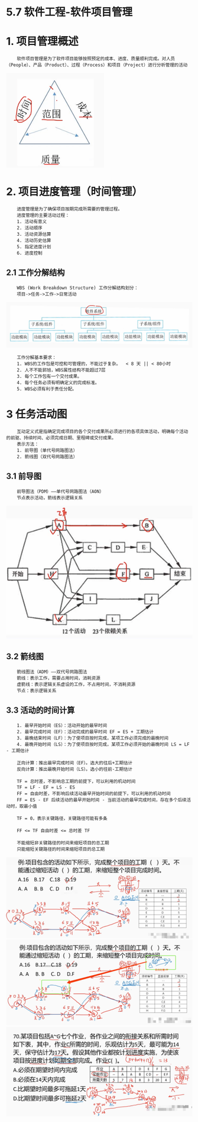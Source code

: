 # 5.7 软件工程-软件项目管理

# 1. 项目管理概述

        软件项目管理是为了软件项目能够按照预定的成本、进度、质量顺利完成。对人员    （People）、产品（Product）、过程（Process）和项目（Project）进行分析管理的活动

![项目管理](./source/image/5.7-01.png)

# 2. 项目进度管理（时间管理）

        进度管理是为了确保项目按期完成所需要的管理过程。
        进度管理的主要活动过程：
        1. 活动有意义
        2. 活动顺序
        3. 活动资源估算
        4. 活动历史估算
        5. 指定进度计划
        6. 进度控制

## 2.1 工作分解结构

        WBS (Work Breakdown Structure) 工作分解结构划分：
        项目->任务->工作->日常活动

![工作分解结构](./source/image/5.7-02.png)

        工作分解基本要求：
        1. WBS的工作包是可控和可管理的，不能过于复杂。  < 8 天 || < 80小时
        2. 人不不能郭旭，WBS属性结构不能超过7层
        3. 每个工作包有一个交付成果。
        4. 每个任务必须有明确定义的完成标准。
        5. WBS必须有利于责任分配。

# 3 任务活动图

        互动定义式是指确定完成项目的各个交付成果所必须进行的各项具体活动，明确每个活动的前驱、持续时间、必须完成日期、里程碑或交付成果。
        表示方法：
        1. 前导图（单代号网路图法）
        2. 箭线图（双代号网路图法）

## 3.1 前导图

        前导图法（PDM）——单代号网路图法（AON）
        节点表示活动，箭线表示逻辑关系
         
![前导图](./source/image/5.7-03.png)

## 3.2 箭线图

        箭线图法（ADM）——双代号网路图法
        箭线：表示工作，需要占用时间，消耗资源
        虚箭线：表示逻辑关系虚设的工作，不占用时间，不消耗资源
        节点：表示逻辑关系

## 3.3 活动的时间计算

        1. 最早开始时间（ES）：活动开始的最早时间
        2. 最早完成时间（EF）：活动完成的最早时间 EF = ES + 工期估计
        3. 最晚结束时间（LF）：为了使项目按时完成，某项工作必须完成的最晚时间
        4. 最晚开始时间（LS）：为了使项目按时完成，某项工作必须开始的最晚时间 LS = LF - 工期估计

        正向计算：推出最早完成时间（EF）。选大的往后+工期估计
        反向计算：推出最晚开始时间（LS）。选小的往前-工期估计

        TF = 总时差，不影响总工期的前提下，可以利用的机动时间
        TF = LF - EF = LS - ES
        FF = 自由时差，不影响后续活动最早开始时间的前提下，可以利用的机动时间
        FF = ES - EF 后续活动的最早开始时间 - 当前活动的最早完成时间，存在多个后续活动时，取最小值
        
        TF = 0，表示关键路径，关键路径可能有多条
 
        FF <= TF 自由时差 <= 总时差 TF

        不能缩短非关键路径的时间来缩短项目的总工期
        只能缩短关键路径的时间来缩短项目的总工期

![网络图绘制](./source/image/5.7-04.png)
![网络图绘制](./source/image/5.7-05.png)
![网络图绘制](./source/image/5.7-06.png)

